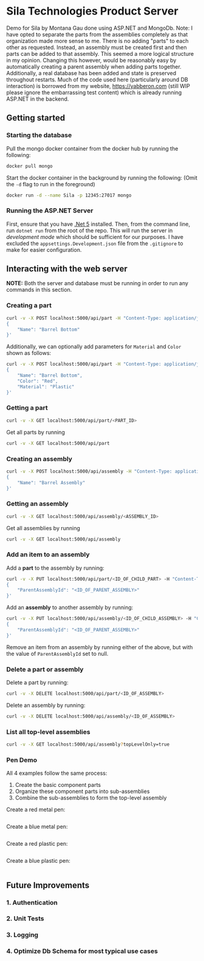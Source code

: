 # Sila Technologies Product Server

Demo for Sila by Montana Gau done using ASP.NET and MongoDb. Note: I have opted to separate the parts from the assemblies completely as that organization made more sense to me. There is no adding "parts" to each other as requested. Instead, an assembly must be created first and then parts can be added to that assembly. This seemed a more logical structure in my opinion. Changing this however, would be reasonably easy by automatically creating a parent assembly when adding parts together. Additionally, a real database has been added and state is preserved throughout restarts. Much of the code used here (particularly around DB interaction) is borrowed from my website, https://yabberon.com (still WIP please ignore the embarrassing test content) which is already running ASP.NET in the backend.

## Getting started

### Starting the database

Pull the mongo docker container from the docker hub by running the following:

```bash
docker pull mongo
```

Start the docker container in the background by running the following: (Omit the `-d` flag to run in the foreground)

```bash
docker run -d --name Sila -p 12345:27017 mongo
```

### Running the ASP.NET Server

First, ensure that you have [.Net 5](https://dotnet.microsoft.com/download/dotnet/5.0) installed. Then, from the command line, run `dotnet run` from the root of the repo. This will run the server in _development mode_ which should be sufficient for our purposes. I have excluded the `appsettings.Development.json` file from the `.gitignore` to make for easier configuration.

## Interacting with the web server

**NOTE:** Both the server and database must be running in order to run any commands in this section.

### Creating a part

```bash
curl -v -X POST localhost:5000/api/part -H "Content-Type: application/json" -d '
{
    "Name": "Barrel Bottom"
}'
```

Additionally, we can optionally add parameters for `Material` and `Color` shown as follows:

```bash
curl -v -X POST localhost:5000/api/part -H "Content-Type: application/json" -d '
{
    "Name": "Barrel Bottom",
    "Color": "Red",
    "Material": "Plastic"
}'
```

### Getting a part

```bash
curl -v -X GET localhost:5000/api/part/<PART_ID>
```

Get all parts by running

```bash
curl -v -X GET localhost:5000/api/part
```

### Creating an assembly

```bash
curl -v -X POST localhost:5000/api/assembly -H "Content-Type: application/json" -d '
{
    "Name": "Barrel Assembly"
}'
```

### Getting an assembly

```bash
curl -v -X GET localhost:5000/api/assembly/<ASSEMBLY_ID>
```

Get all assemblies by running

```bash
curl -v -X GET localhost:5000/api/assembly
```

### Add an item to an assembly

Add a **part** to the assembly by running:

```bash
curl -v -X PUT localhost:5000/api/part/<ID_OF_CHILD_PART> -H "Content-Type: application/json" -d '
{
    "ParentAssemblyId": "<ID_OF_PARENT_ASSEMBLY>"
}'
```

Add an **assembly** to another assembly by running:

```bash
curl -v -X PUT localhost:5000/api/assembly/<ID_OF_CHILD_ASSEMBLY> -H "Content-Type: application/json" -d '
{
    "ParentAssemblyId": "<ID_OF_PARENT_ASSEMBLY>"
}'
```

Remove an item from an assembly by running either of the above, but with the value of `ParentAssemblyId` set to null.

### Delete a part or assembly

Delete a part by running:

```bash
curl -v -X DELETE localhost:5000/api/part/<ID_OF_ASSEMBLY>
```

Delete an assembly by running:

```bash
curl -v -X DELETE localhost:5000/api/assembly/<ID_OF_ASSEMBLY>
```

### List all top-level assemblies

```bash
curl -v -X GET localhost:5000/api/assembly?topLevelOnly=true
```

### Pen Demo

All 4 examples follow the same process:

1. Create the basic component parts
2. Organize these component parts into sub-assemblies
3. Combine the sub-assemblies to form the top-level assembly

Create a red metal pen:

```bash

```

Create a blue metal pen:

```bash

```

Create a red plastic pen:

```bash

```

Create a blue plastic pen:

```bash

```

## Future Improvements

### 1. Authentication

### 2. Unit Tests

### 3. Logging

### 4. Optimize Db Schema for most typical use cases
